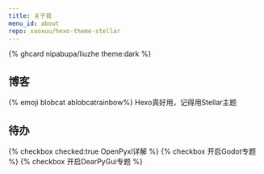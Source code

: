 ```yaml
---
title: 关于我
menu_id: about
repo: xaoxuu/hexo-theme-stellar
---
```


{% ghcard nipabupa/liuzhe theme:dark %}

## 博客

{% emoji blobcat ablobcatrainbow%} Hexo真好用，记得用Stellar主题

## 待办

{% checkbox checked:true OpenPyxl详解 %}
{% checkbox 开启Godot专题 %}
{% checkbox 开启DearPyGui专题 %}